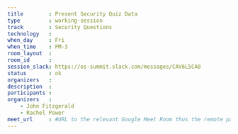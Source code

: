 ```yaml
---
title        : Present Security Quiz Data
type         : working-session
track        : Security Questions
technology   :
when_day     : Fri
when_time    : PM-3
room_layout  :
room_id      :
session_slack: https://os-summit.slack.com/messages/CAV6L5CA0
status       : ok
organizers   :
description  :
participants :
organizers   :
    - John Fitzgerald
    - Rachel Power
meet_url     : #URL to the relevant Google Meet Room thus the remote participants can join a session
---
```

